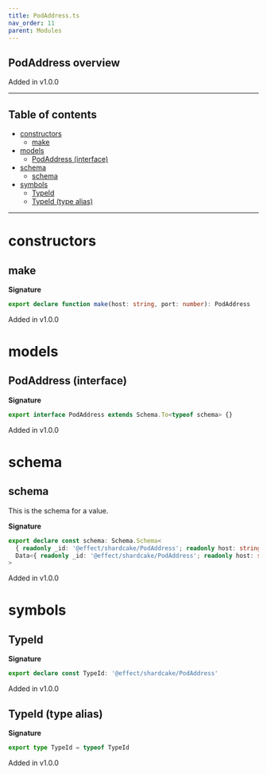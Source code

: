 ```yaml
---
title: PodAddress.ts
nav_order: 11
parent: Modules
---
```


## PodAddress overview

Added in v1.0.0

---

<h2 class="text-delta">Table of contents</h2>

- [constructors](#constructors)
  - [make](#make)
- [models](#models)
  - [PodAddress (interface)](#podaddress-interface)
- [schema](#schema)
  - [schema](#schema-1)
- [symbols](#symbols)
  - [TypeId](#typeid)
  - [TypeId (type alias)](#typeid-type-alias)

---

# constructors

## make

**Signature**

```ts
export declare function make(host: string, port: number): PodAddress
```

Added in v1.0.0

# models

## PodAddress (interface)

**Signature**

```ts
export interface PodAddress extends Schema.To<typeof schema> {}
```

Added in v1.0.0

# schema

## schema

This is the schema for a value.

**Signature**

```ts
export declare const schema: Schema.Schema<
  { readonly _id: '@effect/shardcake/PodAddress'; readonly host: string; readonly port: number },
  Data<{ readonly _id: '@effect/shardcake/PodAddress'; readonly host: string; readonly port: number }>
>
```

Added in v1.0.0

# symbols

## TypeId

**Signature**

```ts
export declare const TypeId: '@effect/shardcake/PodAddress'
```

Added in v1.0.0

## TypeId (type alias)

**Signature**

```ts
export type TypeId = typeof TypeId
```

Added in v1.0.0
